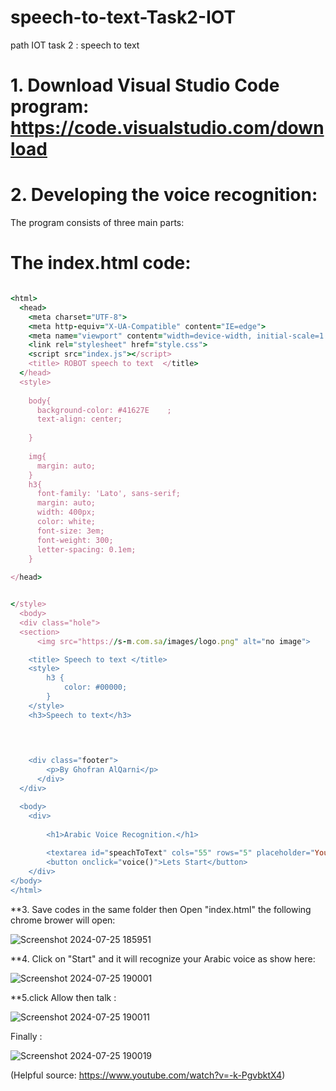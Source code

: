 # speech-to-text-Task2-IOT
path IOT task 2 : speech to text 



# 1. Download Visual Studio Code program: https://code.visualstudio.com/download

# 2. Developing the voice recognition:

The program consists of three main parts:



# The index.html code:
```ruby

<html>
  <head>
    <meta charset="UTF-8">
    <meta http-equiv="X-UA-Compatible" content="IE=edge">
    <meta name="viewport" content="width=device-width, initial-scale=1.0">
    <link rel="stylesheet" href="style.css">
    <script src="index.js"></script>
    <title> ROBOT speech to text  </title>
  </head>
  <style>
  
    body{
      background-color: #41627E    ;
      text-align: center;
  
    }
    
    img{
      margin: auto;
    }
    h3{
      font-family: 'Lato', sans-serif;
      margin: auto;
      width: 400px;
      color: white;
      font-size: 3em;
      font-weight: 300;
      letter-spacing: 0.1em;
    }
  
</head>


</style>
  <body>
  <div class="hole">
  <section>
      <img src="https://s-m.com.sa/images/logo.png" alt="no image">

    <title> Speech to text </title>
    <style>
        h3 {
            color: #00000;
        }
    </style>
    <h3>Speech to text</h3>


    
    
    <div class="footer">
        <p>By Ghofran AlQarni</p>
      </div>
  </div>

  <body>
    <div>
      
        <h1>Arabic Voice Recognition.</h1>
        
        <textarea id="speachToText" cols="55" rows="5" placeholder="Your voice recognition here..."></textarea>
        <button onclick="voice()">Lets Start</button>
    </div>
</body>
</html>

```



**3. Save codes in the same folder then Open "index.html" the following chrome brower will open:

![Screenshot 2024-07-25 185951](https://github.com/user-attachments/assets/d6bb61c0-96ec-478d-b1e2-51f1ad4a9cb7)

**4. Click on "Start" and it will recognize your Arabic voice as show here:

![Screenshot 2024-07-25 190001](https://github.com/user-attachments/assets/f3b75f95-9344-47f6-91a1-ba7ac19f22d8)

**5.click Allow then talk :

![Screenshot 2024-07-25 190011](https://github.com/user-attachments/assets/1eefb762-d054-4e12-92c9-7232f99881c4)


Finally : 

![Screenshot 2024-07-25 190019](https://github.com/user-attachments/assets/136e57a1-5fac-49a8-8d01-7aabd18f7d6b)


(Helpful source: https://www.youtube.com/watch?v=-k-PgvbktX4)
